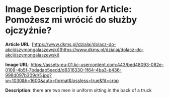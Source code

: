 # Image Description for Article: Pomożesz mi wrócić do służby ojczyźnie?
**Article URL**: [https://www.dkms.pl/dzialaj/dolacz-do-akcji/szymongalaszewski](https://www.dkms.pl/dzialaj/dolacz-do-akcji/szymongalaszewski)

**Image URL**: https://assets-eu-01.kc-usercontent.com:443/bed48093-082e-0109-4b5f-7bdadab5eedd/d6316330-1f64-4ba3-b436-998d097b309d/5.jpg?w=1030&h=1600&auto=format&lossless=true&fit=crop

**Description**: there are two men in uniform sitting in the back of a truck
